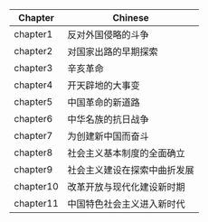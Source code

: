 | Chapter | Chinese |
| ------- | ------- |
| chapter1 | 反对外国侵略的斗争 |
| chapter2 | 对国家出路的早期探索 |
| chapter3 | 辛亥革命 |
| chapter4 | 开天辟地的大事变 |
| chapter5 | 中国革命的新道路 |
| chapter6 | 中华名族的抗日战争 |
| chapter7 | 为创建新中国而奋斗 |
| chapter8 | 社会主义基本制度的全面确立 |
| chapter9 | 社会主义建设在探索中曲折发展 |
| chapter10 | 改革开放与现代化建设新时期 |
| chapter11 | 中国特色社会主义进入新时代 |
